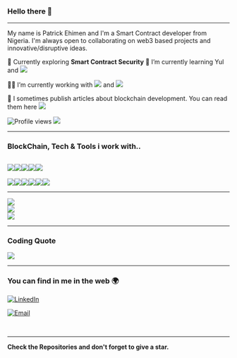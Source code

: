 ### Hello there 👋
---

My name is Patrick Ehimen and I'm a Smart Contract developer from Nigeria. 
I'm always open to collaborating on web3 based projects and innovative/disruptive ideas. 
 
 🔭 Currently exploring  **Smart Contract Security** 
 🌱 I’m currently learning Yul and <img src='https://img.shields.io/badge/Rust-black?style=for-the-badge&logo=rust&logoColor=#E57324'>
 
 👨‍💻 I’m currently working with <img src="https://img.shields.io/badge/JavaScript-323330?style=for-the-badge&logo=javascript&logoColor=F7DF1E"> and <img src="https://img.shields.io/badge/Solidity-e6e6e6?style=for-the-badge&logo=solidity&logoColor=black"> 
 
📄 I sometimes publish articles about blockchain development. You can read them here <a href ="https://medium.com/@osepatrick.ehimen77"><img src="https://img.shields.io/badge/Medium-12100E?style=for-the-badge&logo=medium&logoColor=white"></a>
 

![Profile views](https://gpvc.arturio.dev/Kasper-Otis)  <img src="https://img.shields.io/github/followers/Patrick-Ehimen?label=Follow" style=" float:left, margin-right:10px" />


---


### BlockChain, Tech & Tools i work with..

<img src="https://img.shields.io/badge/-JavaScript-eed718?style=flat&logo=javascript&logoColor=ffffff"><img src="http://img.shields.io/badge/-Git-F1502F?style=flat&logo=git&logoColor=FFFFFF"><img src="http://img.shields.io/badge/-VS%20Code-007ACC?style=flat&logo=visual%20studio%20code&logoColor=white"><img src="https://img.shields.io/badge/npm-CB3837?style=for-the-badge&logo=npm&logoColor=white"><img src="https://img.shields.io/badge/Yarn-2C8EBB?style=for-the-badge&logo=yarn&logoColor=white">
---
<img src="https://img.shields.io/badge/Solidity-e6e6e6?style=for-the-badge&logo=solidity&logoColor=black"><img src="https://img.shields.io/badge/OpenZeppelin-4E5EE4?logo=OpenZeppelin&logoColor=fff&style=for-the-badge"><img src="https://img.shields.io/badge/Ethereum-3C3C3D?style=for-the-badge&logo=Ethereum&logoColor=white"><img src="https://tinyurl.com/ys9yfcpw"><img src="https://tinyurl.com/mp2wu3xx"><img src="https://img.shields.io/badge/-hardhat%20-yellow">

---

![](https://github-readme-stats.vercel.app/api?username=Patrick-Ehimen&theme=dark&hide_border=false&include_all_commits=false&count_private=false)<br/>
![](https://github-readme-streak-stats.herokuapp.com/?user=Patrick-Ehimen&theme=dark&hide_border=false)<br/>
![](https://github-readme-stats.vercel.app/api/top-langs/?username=Patrick-Ehimen&theme=dark&hide_border=false&include_all_commits=false&count_private=false&layout=compact)

---

### Coding Quote
![](https://quotes-github-readme.vercel.app/api?type=horizontal&theme=radical)

---
### You can find in me in the web 🌍
<a href="https://www.linkedin.com/in/patrick-ehimen/" target="_blank"><img alt="LinkedIn" src="https://img.shields.io/badge/LinkedIn-@patrickEhimen-blue?style=flat&logo=linkedin"></a>

<a href="mailto:osepatrick.ehimen77gmail.com"><img alt="Email" src="https://img.shields.io/badge/Email-osepatrick.ehimen77gmail.com-blue?style=flat&logo=gmail"></a>

<br/>

---
**Check the Repositories and don't forget to give a star.** 
